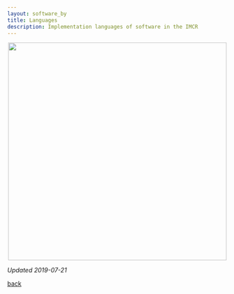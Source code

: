 ```yaml
---
layout: software_by
title: Languages
description: Implementation languages of software in the IMCR
---
```


<p align="center">
  <img width="500" src="https://imcr-hackathon.github.io/portal/software_by_language.png">
</p>

_Updated 2019-07-21_

[back](./)
